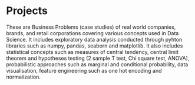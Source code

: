 # Projects
These are Business Problems (case studies) of real world companies, brands, and retail corporations covering various concepts used in Data Science. It includes exploratory data analysis conducted through pyhton libraries such as numpy, pandas, seaborn and matplotlib.
It also includes statistical concepts such as measures of central tendency, central limit theorem and hypotheses testing (2 sample T test, Chi square test, ANOVA), probabilistic approaches such as marginal and conditional probability, data visualisation, feature engineering such as one hot encoding and normalization.
